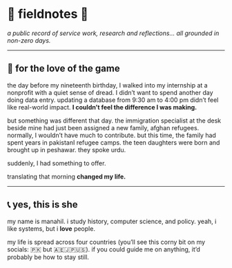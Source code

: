 # 🌸 fieldnotes 🌸
*a public record of service work, research and reflections... all grounded in non-zero days.*

---

## 🌟 for the love of the game

the day before my nineteenth birthday, I walked into my internship at a nonprofit with a quiet sense of dread. I didn’t want to spend another day doing data entry. updating a database from 9:30 am to 4:00 pm didn’t feel like real-world impact. **I couldn’t feel the difference I was making.**

but something was different that day. the immigration specialist at the desk beside mine had just been assigned a new family, afghan refugees. normally, I wouldn’t have much to contribute. but this time, the family had spent years in pakistanI refugee camps. the teen daughters were born and brought up in peshawar. they spoke urdu.

suddenly, I had something to offer. 

translating that morning **changed my life.**

---

## 📞 yes, this is she

my name is manahil. i study history, computer science, and policy. yeah, i like systems, but i **love** people.

my life is spread across four countries (you’ll see this corny bit on my socials: 🇵🇰 but 🇦🇪🇯🇵🇺🇸). if you could guide me on anything, it’d probably be how to stay still.

